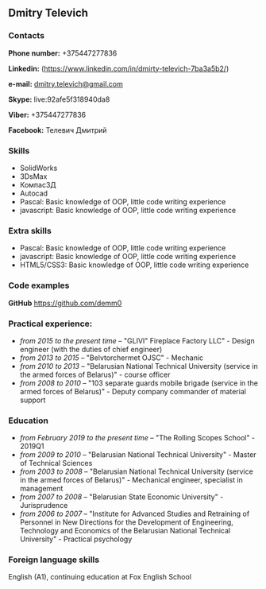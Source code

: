 ## Dmitry Televich

### Contacts
**Phone number:** +375447277836

**Linkedin:** (https://www.linkedin.com/in/dmirty-televich-7ba3a5b2/)

**e-mail:** dmitry.televich@gmail.com

**Skype:** live:92afe5f318940da8

**Viber:** +375447277836

**Facebook:** Телевич Дмитрий


### Skills
* SolidWorks
* 3DsMax
* Компас3Д
* Autocad
* Pascal: Basic knowledge of OOP, little code writing experience
* javascript: Basic knowledge of OOP, little code writing experience

### Extra skills
* Pascal: Basic knowledge of OOP, little code writing experience
* javascript: Basic knowledge of OOP, little code writing experience
* HTML5/CSS3: Basic knowledge of OOP, little code writing experience

### Code examples
**GitHub** https://github.com/demm0

### Practical experience:
<!-- For work experience, need work; for work, need work experience -->
* *from 2015 to 
    the present time* – "GLIVI" Fireplace Factory LLC" - Design engineer (with the duties of chief engineer)
* *from 2013 to 2015* – "Belvtorchermet OJSC" - Mechanic
* *from 2010 to 2013* – "Belarusian National Technical University (service in the armed forces of Belarus)" - course officer
* *from 2008 to 2010* – "103 separate guards mobile brigade (service in the armed forces of Belarus)" - Deputy company commander of material support

### Education
* *from February 2019 
 to the present time* – "The Rolling Scopes School" - 2019Q1
* *from 2009 to 2010* – "Belarusian National Technical University" - Master of Technical Sciences
* *from 2003 to 2008* – "Belarusian National Technical University (service in the armed forces of Belarus)" - Mechanical engineer, specialist in management
* *from 2007 to 2008* – "Belarusian State Economic University" - Jurisprudence
* *from 2006 to 2007* – "Institute for Advanced Studies and Retraining of 
						Personnel in New Directions for the Development of 
						Engineering, Technology and Economics of 
						the Belarusian National Technical University" - Practical psychology

### Foreign language skills
English (A1), continuing education at Fox English School

